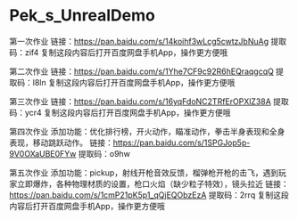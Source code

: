 # Pek_s_UnrealDemo
第一次作业
链接：https://pan.baidu.com/s/14koihf3wLcg5cwtzJbNuAg 
提取码：zif4 
复制这段内容后打开百度网盘手机App，操作更方便哦

第二次作业
链接：https://pan.baidu.com/s/1Yhe7CF9c92R6hEQraqgcqQ 
提取码：l8ln 
复制这段内容后打开百度网盘手机App，操作更方便哦

第三次作业
链接：https://pan.baidu.com/s/16yqFdoNC2TRfErOPXlZ38A 
提取码：ycr4 
复制这段内容后打开百度网盘手机App，操作更方便哦

第四次作业
添加功能：优化排行榜，开火动作，瞄准动作，拳击半身表现和全身表现，移动跳跃动作。
链接：https://pan.baidu.com/s/1SPGJop5p-9V0OXaUBE0FYw 
提取码：o9hw

第五次作业
添加功能：pickup，射线开枪音效反馈，榴弹枪开枪的击飞，遇到玩家立即爆炸，各种物理材质的设置，枪口火焰（缺少粒子特效），镜头拉近
链接：https://pan.baidu.com/s/1cmP21pK5p1_qQjEQObzEzA 
提取码：2rrq 
复制这段内容后打开百度网盘手机App，操作更方便哦